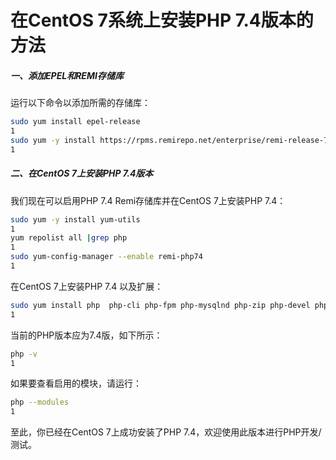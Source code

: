 # 在CentOS 7系统上安装PHP 7.4版本的方法

##### 一、添加EPEL和REMI存储库

运行以下命令以添加所需的存储库：

```bash
sudo yum install epel-release
1
sudo yum -y install https://rpms.remirepo.net/enterprise/remi-release-7.rpm
1
```

##### 二、在CentOS 7上安装PHP 7.4版本

我们现在可以启用PHP 7.4 Remi存储库并在CentOS 7上安装PHP 7.4：

```bash
sudo yum -y install yum-utils
1
yum repolist all |grep php
1
sudo yum-config-manager --enable remi-php74
1
```

在CentOS 7上安装PHP 7.4 以及扩展：

```bash
sudo yum install php  php-cli php-fpm php-mysqlnd php-zip php-devel php-gd php-mcrypt php-mbstring php-curl php-xml php-pear php-bcmath php-json php-redis
1
```

当前的PHP版本应为7.4版，如下所示：

```bash
php -v
1
```

如果要查看启用的模块，请运行：

```bash
php --modules
1
```

至此，你已经在CentOS 7上成功安装了PHP 7.4，欢迎使用此版本进行PHP开发/测试。